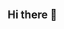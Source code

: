 ## Hi there 👋

<!--
**Angelo882-ux/Angelo882-ux** is a ✨ _special_ ✨ repository because its `README.md` (this file) appears on your GitHub profile.



-
- 
- 
- 
- 
- 
- 
- 
-->